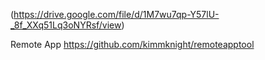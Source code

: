 (https://drive.google.com/file/d/1M7wu7qp-Y57lU-_8f_XXq51Lq3oNYRsf/view)

Remote App
https://github.com/kimmknight/remoteapptool

